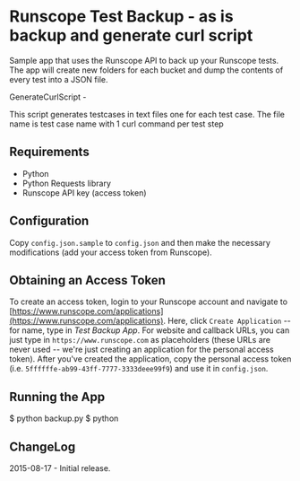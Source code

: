 Runscope Test Backup - as is backup and generate curl script 
============
Sample app that uses the Runscope API to back up your
Runscope tests. The app will create new folders for
each bucket and dump the contents of every test into
a JSON file.

GenerateCurlScript - 

This script generates testcases in text files one for each test case.  The file name is test case name with 1 curl command per test step 

Requirements
------------
- Python
- Python Requests library
- Runscope API key (access token)

Configuration
------------
Copy ```config.json.sample``` to ```config.json``` and then 
make the necessary modifications (add your access token
from Runscope).

Obtaining an Access Token
------------
To create an access token, login to your Runscope account and navigate to [https://www.runscope.com/applications](https://www.runscope.com/applications). Here, click ```Create Application``` -- for name, type in *Test Backup App*. For website and callback URLs, you can just type in ```https://www.runscope.com``` as placeholders (these URLs are never used -- we're just creating an application for the personal access token). After you've created the application, copy the personal access token (i.e. ```5ffffffe-ab99-43ff-7777-3333deee99f9```) and use it in ```config.json```.

Running the App
------------
$ python backup.py
$ python 

ChangeLog
------------
2015-08-17 - Initial release.
